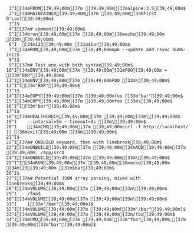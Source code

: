      1^I[34mFROM[39;49;00m[37m [39;49;00m[33malpine:3.5[39;49;00m$
     2^I[34mMAINTAINER[39;49;00m[37m [39;49;00m[33mFirst O'Last[39;49;00m$
     3^I$
     4^I[37m# comment[39;49;00m$
     5^I[34mrun[39;49;00m[37m [39;49;00m[36mecho[39;49;00m [33m\[39;49;00m$
     6^I  [34m123[39;49;00m [31m$bar[39;49;00m$
     7^I[34mRUN[39;49;00m[37m [39;49;00mapk --update add rsync dumb-init$
     8^I$
     9^I[37m# Test env with both syntax[39;49;00m$
    10^I[34mENV[39;49;00m[37m [39;49;00m[31mFOO[39;49;00m = [33m"BAR"[39;49;00m$
    11^I[34mENV[39;49;00m[37m [39;49;00mFOO [33m\[39;49;00m$
    12^I^I[33m"BAR"[39;49;00m$
    13^I$
    14^I[34mCOPY[39;49;00m[37m [39;49;00mfoo [33m"bar"[39;49;00m$
    15^I[34mCOPY[39;49;00m[37m [39;49;00mfoo [33m\[39;49;00m$
    16^I^I[33m"bar"[39;49;00m$
    17^I$
    18^I[34mHEALTHCHECK[39;49;00m[37m [39;49;00m[33m\[39;49;00m$
    19^I    --interval=5m --timeout=3s [33m\[39;49;00m$
    20^I    [34mCMD[39;49;00m[37m [39;49;00mcurl -f http://localhost/ || [36mexit[39;49;00m [34m1[39;49;00m$
    21^I$
    22^I[37m# ONBUILD keyword, then with linebreak[39;49;00m$
    23^I[34mONBUILD[39;49;00m[37m [39;49;00m[34mADD[39;49;00m[37m [39;49;00m. /app/src$
    24^I[34mONBUILD[39;49;00m[37m [39;49;00m[33m\[39;49;00m$
    25^I^I[34mRUN[39;49;00m[37m [39;49;00m[36mecho[39;49;00m [34m123[39;49;00m [31m$bar[39;49;00m$
    26^I$
    27^I[37m# Potential JSON array parsing, mixed with linebreaks[39;49;00m$
    28^I[34mVOLUME[39;49;00m[37m [39;49;00m[33m\[39;49;00m$
    29^I    /foo$
    30^I[34mVOLUME[39;49;00m[37m [39;49;00m[33m\[39;49;00m$
    31^I    [[33m"/bar"[39;49;00m]$
    32^I[34mVOLUME[39;49;00m[37m [39;49;00m[[33m"/bar"[39;49;00m]$
    33^I[34mVOLUME[39;49;00m[37m [39;49;00m[33m/foo[39;49;00m$
    34^I[34mCMD[39;49;00m[37m [39;49;00m[[33m"foo"[39;49;00m,[37m [39;49;00m[33m"bar"[39;49;00m]$
